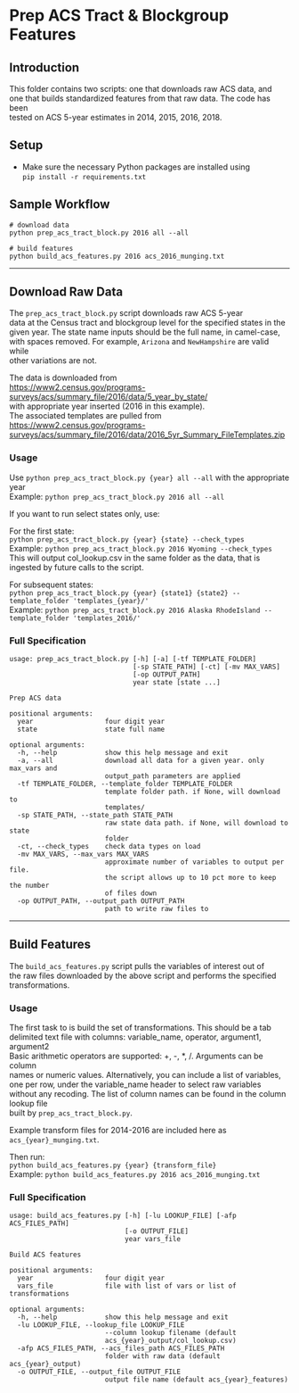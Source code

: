 # Prep ACS Tract & Blockgroup Features

## Introduction
This folder contains two scripts: one that downloads raw ACS data, and<br>
one that builds standardized features from that raw data.  The code has been <br>
tested on ACS 5-year estimates in 2014, 2015, 2016, 2018.

## Setup
* Make sure the necessary Python packages are installed using <br>
`pip install -r requirements.txt`

## Sample Workflow
```
# download data
python prep_acs_tract_block.py 2016 all --all

# build features
python build_acs_features.py 2016 acs_2016_munging.txt
```

-----

## Download Raw Data
The `prep_acs_tract_block.py` script downloads raw ACS 5-year<br>
data at the Census tract and blockgroup level for the specified states in the<br>
given year.  The state name inputs should be the full name, in camel-case, <br>
with spaces removed.  For example, `Arizona` and `NewHampshire` are valid while <br>
other variations are not.

The data is downloaded from<br>
https://www2.census.gov/programs-surveys/acs/summary_file/2016/data/5_year_by_state/ <br>
with appropriate year inserted (2016 in this example).<br>
The associated templates are pulled from <br>
https://www2.census.gov/programs-surveys/acs/summary_file/2016/data/2016_5yr_Summary_FileTemplates.zip

### Usage
Use `python prep_acs_tract_block.py {year} all --all` with the appropriate year<br>
Example: `python prep_acs_tract_block.py 2016 all --all`

If you want to run select states only, use:<br>

For the first state:<br>
`python prep_acs_tract_block.py {year} {state} --check_types` <br>
Example: `python prep_acs_tract_block.py 2016 Wyoming --check_types` <br>
This will output col_lookup.csv in the same folder as the data, that is <br>
ingested by future calls to the script.

For subsequent states:<br>
`python prep_acs_tract_block.py {year} {state1} {state2} --template_folder 'templates_{year}/'`<br>
Example: `python prep_acs_tract_block.py 2016 Alaska RhodeIsland --template_folder 'templates_2016/'`

### Full Specification
```
usage: prep_acs_tract_block.py [-h] [-a] [-tf TEMPLATE_FOLDER]
                               [-sp STATE_PATH] [-ct] [-mv MAX_VARS]
                               [-op OUTPUT_PATH]
                               year state [state ...]

Prep ACS data

positional arguments:
  year                  four digit year
  state                 state full name

optional arguments:
  -h, --help            show this help message and exit
  -a, --all             download all data for a given year. only max_vars and
                        output_path parameters are applied
  -tf TEMPLATE_FOLDER, --template_folder TEMPLATE_FOLDER
                        template folder path. if None, will download to
                        templates/
  -sp STATE_PATH, --state_path STATE_PATH
                        raw state data path. if None, will download to state
                        folder
  -ct, --check_types    check data types on load
  -mv MAX_VARS, --max_vars MAX_VARS
                        approximate number of variables to output per file.
                        the script allows up to 10 pct more to keep the number
                        of files down
  -op OUTPUT_PATH, --output_path OUTPUT_PATH
                        path to write raw files to
```

-----

## Build Features
The `build_acs_features.py` script pulls the variables of interest out of<br>
the raw files downloaded by the above script and performs the specified <br>
transformations.

### Usage
The first task to is build the set of transformations.  This should be a tab<br>
delimited text file with columns: variable_name, operator, argument1, argument2<br>
Basic arithmetic operators are supported: +, -, *, /.  Arguments can be column<br>
names or numeric values.  Alternatively, you can include a list of variables,
one per row, under the variable_name header to select raw variables without
any recoding.  The list of column names can be found in the column lookup file<br>
built by `prep_acs_tract_block.py`.

Example transform files for 2014-2016 are included here as <br>
`acs_{year}_munging.txt`.

Then run:<br>
`python build_acs_features.py {year} {transform_file}`<br>
Example: `python build_acs_features.py 2016 acs_2016_munging.txt`

### Full Specification
```
usage: build_acs_features.py [-h] [-lu LOOKUP_FILE] [-afp ACS_FILES_PATH]
                             [-o OUTPUT_FILE]
                             year vars_file

Build ACS features

positional arguments:
  year                  four digit year
  vars_file             file with list of vars or list of transformations

optional arguments:
  -h, --help            show this help message and exit
  -lu LOOKUP_FILE, --lookup_file LOOKUP_FILE
                        --column lookup filename (default
                        acs_{year}_output/col_lookup.csv)
  -afp ACS_FILES_PATH, --acs_files_path ACS_FILES_PATH
                        folder with raw data (default acs_{year}_output)
  -o OUTPUT_FILE, --output_file OUTPUT_FILE
                        output file name (default acs_{year}_features)
```
